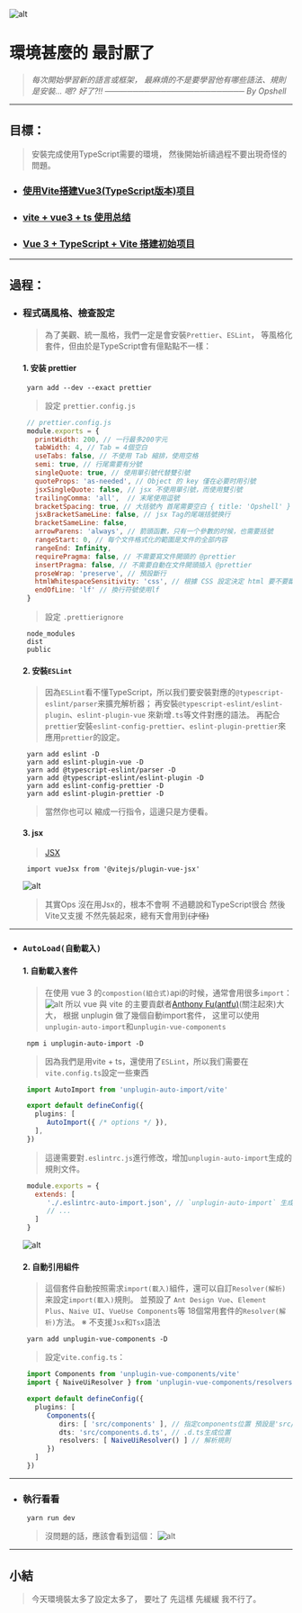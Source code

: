 ![alt](https://)

# 環境甚麼的 最討厭了
   > *每次開始學習新的語言或框架，*
   > *最麻煩的不是要學習他有哪些語法、規則*
   > *是安裝...*
   > *嗯?  好了?!!*
   > *───────────────────────── By Opshell*

---
## 目標：
   > 安裝完成使用TypeScript需要的環境，
   > 然後開始祈禱過程不要出現奇怪的問題。


- ### [使用Vite搭建Vue3(TypeScript版本)项目](https://www.jianshu.com/p/2d1b6c28e9ac)
- ### [vite + vue3 + ts 使用总结](https://segmentfault.com/a/1190000041296321)
- ### [Vue 3 + TypeScript + Vite 搭建初始项目](https://juejin.cn/post/7051565418460217375)
---
## 過程：
- ### 程式碼風格、檢查設定
   > 為了美觀、統一風格，我們一定是會安裝`Prettier`、`ESLint`，
   > 等風格化套件，但由於是TypeScript會有億點點不一樣：

   #### 1. 安装 prettier
   ```shell
    yarn add --dev --exact prettier
   ```
   > 設定 `prettier.config.js`
   ```javascript
    // prettier.config.js
    module.exports = {
      printWidth: 200, // 一行最多200字元
      tabWidth: 4, // Tab = 4個空白
      useTabs: false, // 不使用 Tab 縮排，使用空格
      semi: true, // 行尾需要有分號
      singleQuote: true, // 使用單引號代替雙引號
      quoteProps: 'as-needed', // Object 的 key 僅在必要时用引號
      jsxSingleQuote: false, // jsx 不使用單引號，而使用雙引號
      trailingComma: 'all',  // 末尾使用逗號
      bracketSpacing: true, // 大括號內 首尾需要空白 { title: 'Opshell' }
      jsxBracketSameLine: false, // jsx Tag的尾端括號换行
      bracketSameLine: false,
      arrowParens: 'always', // 箭頭函數，只有一个參數的时候，也需要括號
      rangeStart: 0, // 每个文件格式化的範圍是文件的全部内容
      rangeEnd: Infinity,
      requirePragma: false, // 不需要寫文件開頭的 @prettier
      insertPragma: false, // 不需要自動在文件開頭插入 @prettier
      proseWrap: 'preserve', // 預設斷行
      htmlWhitespaceSensitivity: 'css', // 根據 CSS 設定決定 html 要不要斷行
      endOfLine: 'lf' // 換行符號使用lf
    }
   ```
   > 設定 `.prettierignore`
   ```
    node_modules
    dist
    public
   ```

   #### 2. 安裝`ESLint`
   > 因為`ESLint`看不懂TypeScript，所以我们要安裝對應的`@typescript-eslint/parser`来擴充解析器；
   > 再安裝`@typescript-eslint/eslint-plugin`、`eslint-plugin-vue` 來新增`.ts`等文件對應的語法。
   > 再配合`prettier`安裝`eslint-config-prettier`、`eslint-plugin-prettier`來應用`prettier`的設定。
   ```shell
    yarn add eslint -D
    yarn add eslint-plugin-vue -D
    yarn add @typescript-eslint/parser -D
    yarn add @typescript-eslint/eslint-plugin -D
    yarn add eslint-config-prettier -D
    yarn add eslint-plugin-prettier -D
   ```
   > 當然你也可以 縮成一行指令，這邊只是方便看。

   #### 3. jsx
   > [JSX](https://blog.csdn.net/qq_16221009/article/details/122460305)
   ```shell
    import vueJsx from '@vitejs/plugin-vue-jsx'
   ```
   ![alt](https://)

   > 其實Ops 沒在用Jsx的，根本不會啊
   > 不過聽說和TypeScript很合 然後Vite又支援
   > 不然先裝起來，總有天會用到~~(才怪)~~

---
- ### `AutoLoad(自動載入)`
   #### 1. 自動載入套件
   > 在使用 vue 3 的`compostion(組合式)`api的时候，通常會用很多`import`：
   ![alt](https://)
   > 所以 vue 與 vite 的主要貢獻者[Anthony Fu(antfu)](https://github.com/antfu)(關注起來)大大，
   > 根据 unplugin 做了幾個自動import套件，
   > 这里可以使用`unplugin-auto-import`和`unplugin-vue-components`
   ```
    npm i unplugin-auto-import -D
   ```
   > 因為我們是用vite + ts，還使用了`ESLint`，所以我们需要在`vite.config.ts`設定一些東西

   ```typescript
    import AutoImport from 'unplugin-auto-import/vite'

    export default defineConfig({
      plugins: [
         AutoImport({ /* options */ }),
      ],
    })
   ```

   > 這邊需要對`.eslintrc.js`進行修改，增加`unplugin-auto-import`生成的規則文件。

   ```javascript
    module.exports = {
      extends: [
         './.eslintrc-auto-import.json', // `unplugin-auto-import` 生成的规则配置文件
         // ...
      ]
    }
   ```

   ![alt](https://)

   #### 2. 自動引用組件
   > 這個套件自動按照需求`import(載入)`組件，還可以自訂`Resolver(解析)`来設定`import(載入)`規則。
   > 並預設了 `Ant Design Vue`、`Element Plus`、`Naive UI`、`VueUse Components`等
   > 18個常用套件的`Resolver(解析)`方法。
   > ※ 不支援`Jsx`和`Tsx`語法

   ```shell
    yarn add unplugin-vue-components -D
   ```

   > 設定`vite.config.ts`：
   ```typescript
    import Components from 'unplugin-vue-components/vite'
    import { NaiveUiResolver } from 'unplugin-vue-components/resolvers'

    export default defineConfig({
      plugins: [
         Components({
            dirs: [ 'src/components' ], // 指定components位置 預設是'src/components'
            dts: 'src/components.d.ts', // .d.ts生成位置
            resolvers: [ NaiveUiResolver() ] // 解析規則
         })
      ]
    })
   ```

---
- ### 執行看看
   ```shell
    yarn run dev
   ```
   > 沒問題的話，應該會看到這個：
   ![alt](https://)

---
## 小結
> 今天環境裝太多了設定太多了，
> 要吐了 先這樣  先緩緩  我不行了。
